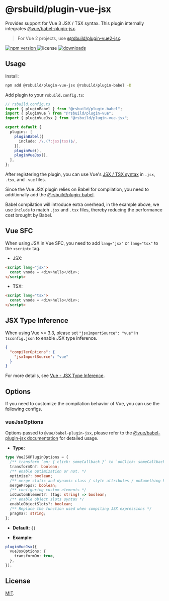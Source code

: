 # @rsbuild/plugin-vue-jsx

Provides support for Vue 3 JSX / TSX syntax. This plugin internally integrates [@vue/babel-plugin-jsx](https://github.com/vuejs/babel-plugin-jsx).

> For Vue 2 projects, use [@rsbuild/plugin-vue2-jsx](https://github.com/rspack-contrib/rsbuild-plugin-vue2-jsx).

<p>
  <a href="https://npmjs.com/package/@rsbuild/plugin-vue-jsx">
   <img src="https://img.shields.io/npm/v/@rsbuild/plugin-vue-jsx?style=flat-square&colorA=564341&colorB=EDED91" alt="npm version" />
  </a>
  <img src="https://img.shields.io/badge/License-MIT-blue.svg?style=flat-square&colorA=564341&colorB=EDED91" alt="license" />
  <a href="https://npmcharts.com/compare/@rsbuild/plugin-vue-jsx?minimal=true"><img src="https://img.shields.io/npm/dm/@rsbuild/plugin-vue-jsx.svg?style=flat-square&colorA=564341&colorB=EDED91" alt="downloads" /></a>
</p>

## Usage

Install:

```bash
npm add @rsbuild/plugin-vue-jsx @rsbuild/plugin-babel -D
```

Add plugin to your `rsbuild.config.ts`:

```ts
// rsbuild.config.ts
import { pluginBabel } from "@rsbuild/plugin-babel";
import { pluginVue } from "@rsbuild/plugin-vue";
import { pluginVueJsx } from "@rsbuild/plugin-vue-jsx";

export default {
  plugins: [
    pluginBabel({
      include: /\.(?:jsx|tsx)$/,
    }),
    pluginVue(),
    pluginVueJsx(),
  ],
};
```

After registering the plugin, you can use Vue's [JSX / TSX syntax](https://github.com/vuejs/babel-plugin-jsx) in `.jsx`, `.tsx`, and `.vue` files.

Since the Vue JSX plugin relies on Babel for compilation, you need to additionally add the [@rsbuild/plugin-babel](https://rsbuild.dev/plugins/list/plugin-babel).

Babel compilation will introduce extra overhead, in the example above, we use `include` to match `.jsx` and `.tsx` files, thereby reducing the performance cost brought by Babel.

## Vue SFC

When using JSX in Vue SFC, you need to add `lang="jsx"` or `lang="tsx"` to the `<script>` tag.

- JSX:

```html title="App.vue"
<script lang="jsx">
  const vnode = <div>hello</div>;
</script>
```

- TSX:

```html title="App.vue"
<script lang="tsx">
  const vnode = <div>hello</div>;
</script>
```

## JSX Type Inference

When using Vue >= 3.3, please set `"jsxImportSource": "vue"` in `tsconfig.json` to enable JSX type inference.

```json title="tsconfig.json"
{
  "compilerOptions": {
    "jsxImportSource": "vue"
  }
}
```

For more details, see [Vue - JSX Type Inference](https://vuejs.org/guide/extras/render-function.html#jsx-type-inference).

## Options

If you need to customize the compilation behavior of Vue, you can use the following configs.

### vueJsxOptions

Options passed to `@vue/babel-plugin-jsx`, please refer to the [@vue/babel-plugin-jsx documentation](https://github.com/vuejs/babel-plugin-jsx) for detailed usage.

- **Type:**

```ts
type VueJSXPluginOptions = {
  /** transform `on: { click: someCallback }` to `onClick: someCallback` */
  transformOn?: boolean;
  /** enable optimization or not. */
  optimize?: boolean;
  /** merge static and dynamic class / style attributes / onSomething handlers */
  mergeProps?: boolean;
  /** configuring custom elements */
  isCustomElement?: (tag: string) => boolean;
  /** enable object slots syntax */
  enableObjectSlots?: boolean;
  /** Replace the function used when compiling JSX expressions */
  pragma?: string;
};
```

- **Default:** `{}`

- **Example:**

```ts
pluginVueJsx({
  vueJsxOptions: {
    transformOn: true,
  },
});
```

## License

[MIT](./LICENSE).
